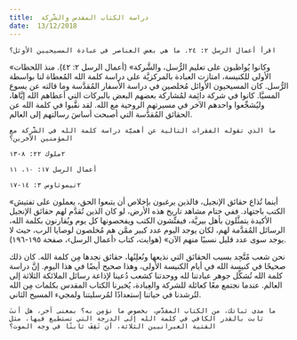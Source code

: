 ```yaml
---
title:  دراسة الكتاب المقدس والشَّركة
date:  13/12/2018
---
```


`اقرأ أعمال الرسل ٢: ٢٤. ما هي بعض العناصر في عبادة المسيحيين الأوئل؟`

«وكانوا يُواظبون على تعليم الرُّسل، والشَّركة» (أعمال الرسل ٢: ٤٢). منذ اللحظات الأولى للكنيسة، امتازت العبادة بالمركزيَّة على دراسة كلمة الله المُعطاة لنا بواسطة الرُّسل. كان المسيحيون الأوائل مُخلصين في دراسة الأسفار المُقدَّسة وما قالته عن يسوع المسيَّا. كانوا في شركة دائِمة لمُشاركة بعضهم البعض بالبركات التي أعطاهم الله إيَّاها، وليُشجِّعوا واحدهم الآخر في مسيرتهم الروحية مع الله. لقد نقَّبوا في كلمة الله عن الحقائق المُقدَّسة التي أصبحت أساسَ رسالتهم إلى العالم.

`ما الذي تقوله الفقرات التالية عن أهميَّة دراسة كلمة الله في الشَّركة مع المؤمنين الآخرين؟`

`٢ملوك ٢٢: ٨-١٣`

`أعمال الرسل ١٧: ١٠، ١١`

`٢تيموثاوس ٣: ١٤-١٧`

«أينما تُذاع حقائق الإنجيل، فالذين يرغبون بإخلاص أن يتبعوا الحق، يعملون على تفتيش الكتب باجتهاد. ففي ختام مشاهد تاريخ هذه الأرض، لو كان الذين تُقدَّم لهم حقائق الإنجيل الأكيدة يتمثَّلون بأهل بيريَّة، فيفتِّشون الكتب ويفحصونها كل يوم ويُقارنون بكلمة الله، الرسائل المُقدَّمة لهم، لكان يوجد اليوم عدد كبير ممَّن هم مُخلصون لوصايا الرب، حيث لا يوجد سوى عدد قليل نسبيًا منهم الآن» (هوايت، كتاب ‹أعمال الرسل›، صفحة ١٩٥-١٩٦).

نحن شعب مُتَّحِد بسبب الحقائق التي نذيعها ونُعلِنُها، حقائق نجدها مِن كلمة الله. كان ذلك صحيحًا في كنيسة الله في أيام الكنيسة الأولى، وهذا صحيح أيضًا في هذا اليوم. إنَّ دراسة كلمة الله تُشكِّل جوهر عبادتنا لله ووحدتنا كشعب دُعينا لإذاعة رسائل الملائكة الثلاثة إلى العالم. عندما نجتمع معًا كعائلة للشركة والعِبادة، يُخبرنا الكتاب المقدس بكلمات مِن الله لتُرشدنا في حياتنا إستعدادًا لمُرسليتنا ولمجيء المسيح الثاني.

`ما مدى ثباتك، من الكتاب المقدَّس، بخصوص ما نؤمِن به؟ بمعنى آخر، هل أنتَ ثابت بالقدر الكافي في كلمة الله إلى الدرجة التي تستطيع فيها، مثل الفتية العبرانيين الثلاثة، أن تَقِفَ ثابتًا في وجه الموت؟`